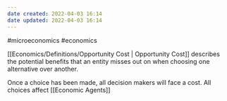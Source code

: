 ```yaml
---
date created: 2022-04-03 16:14
date updated: 2022-04-03 16:14
---
```


#microeconomics #economics

[[Economics/Definitions/Opportunity Cost | Opportunity Cost]] describes the potential benefits that an entity misses out on when choosing one alternative over another.

Once a choice has been made, all decision makers will face a cost. All choices affect [[Economic Agents]]